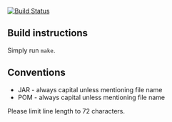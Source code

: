 [![Build Status](https://travis-ci.org/fedora-java/howto.svg?branch=master)](https://travis-ci.org/fedora-java/howto)


Build instructions
------------------

Simply run `make`.


Conventions
-----------

- JAR - always capital unless mentioning file name
- POM - always capital unless mentioning file name

Please limit line length to 72 characters.
